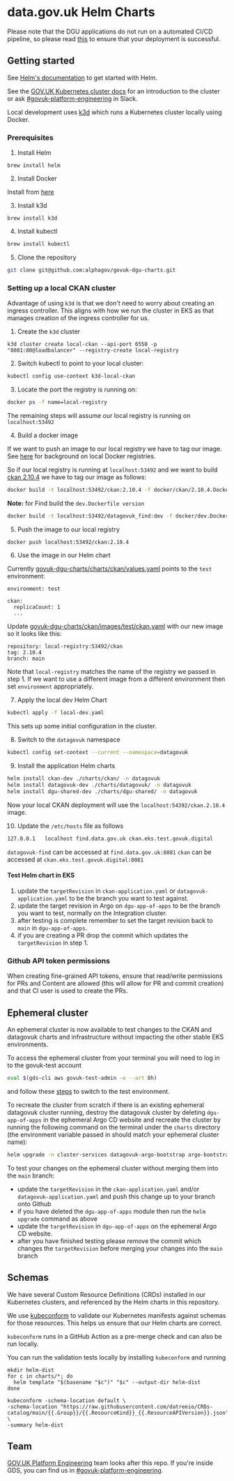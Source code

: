 # data.gov.uk Helm Charts

Please note that the DGU applications do not run on a automated CI/CD pipeline, so please read [this](https://docs.publishing.service.gov.uk/manual/data-gov-uk-deployment.html) to ensure that your deployment is successful.

## Getting started

See [Helm's documentation](https://helm.sh/docs) to get started with Helm.

See the [GOV.UK Kubernetes cluster docs](https://govuk-kubernetes-cluster-user-docs.publishing.service.gov.uk/)
for an introduction to the cluster or ask [#govuk-platform-engineering](https://gds.slack.com/channels/govuk-platform-engineering) in Slack.

Local development uses [k3d](https://k3d.io/) which runs a Kubernetes cluster locally using Docker.

### Prerequisites

1. Install Helm

```
brew install helm
```

2. Install Docker

Install from [here](https://docs.docker.com/registry/)

3. Install k3d
```
brew install k3d
```

4. Install kubectl

```sh
brew install kubectl
```

5. Clone the repository

```sh
git clone git@github.com:alphagov/govuk-dgu-charts.git
```

### Setting up a local CKAN cluster

Advantage of using `k3d` is that we don't need to worry about creating an ingress controller. This aligns with how we 
run the cluster in EKS as that manages creation of the ingress controller for us.

1. Create the `k3d` cluster
```shell
k3d cluster create local-ckan --api-port 6550 -p "8081:80@loadbalancer" --registry-create local-registry
```

2. Switch kubectl to point to your local cluster:
```sh
kubectl config use-context k3d-local-ckan
```

3. Locate the port the registry is running on:

```sh
docker ps -f name=local-registry
```

The remaining steps will assume our local registry is running on `localhost:53492`

4. Build a docker image

If we want to push an image to our local registry we have to tag our image. 
See [here](https://distribution.github.io/distribution/about/deploying/#run-a-local-registry) 
for background on local Docker registries.

So if our local registry is running at `localhost:53492` and we want to build 
[ckan 2.10.4](https://github.com/alphagov/ckanext-datagovuk/blob/457e856fe0ff0d60edc99a4a2a88e778f37ac05f/docker/ckan/2.10.4.Dockerfile) 
we have to tag our image as follows:

```sh
docker build -t localhost:53492/ckan:2.10.4 -f docker/ckan/2.10.4.Dockerfile .
```
**Note:** for Find build the `dev.Dockerfile version`

```sh
docker build -t localhost:53492/datagovuk_find:dev -f docker/dev.Dockerfile .
```

5. Push the image to our local registry

```sh
docker push localhost:53492/ckan:2.10.4
```

6. Use the image in our Helm chart

Currently [govuk-dgu-charts/charts/ckan/values.yaml](https://github.com/alphagov/govuk-dgu-charts/blob/b6f56b6abd374584ad219f60e09ea7df20934127/charts/ckan/values.yaml) 
points to the `test` environment:

```
environment: test

ckan:
  replicaCount: 1
  ...
```

Update [govuk-dgu-charts/ckan/images/test/ckan.yaml](https://github.com/alphagov/govuk-dgu-charts/blob/b6f56b6abd374584ad219f60e09ea7df20934127/charts/ckan/images/test/ckan.yaml) with our new image so it looks like this:

```
repository: local-registry:53492/ckan
tag: 2.10.4
branch: main
```

Note that `local-registry` matches the name of the registry we passed in step 1. 
If we want to use a different image from a different environment then set `environment` appropriately. 

7. Apply the local dev Helm Chart

```sh
kubectl apply -f local-dev.yaml
```

This sets up some initial configuration in the cluster.

8. Switch to the `datagovuk` namespace

```sh
kubectl config set-context --current --namespace=datagovuk
```

9. Install the application Helm charts

```sh
helm install ckan-dev ./charts/ckan/ -n datagovuk
helm install datagovuk-dev ./charts/datagovuk/ -n datagovuk
helm install dgu-shared-dev ./charts/dgu-shared/ -n datagovuk
```

Now your local CKAN deployment will use the `localhost:54392/ckan.2.10.4` image.

10. Update the `/etc/hosts` file as follows

```sh
127.0.0.1	localhost find.data.gov.uk ckan.eks.test.govuk.digital
```

`datagovuk-find` can be accessed at `find.data.gov.uk:8081`
`ckan` can be accessed at `ckan.eks.test.govuk.digital:8081`

#### Test Helm chart in EKS

1. update the `targetRevision` in `ckan-application.yaml` or `datagovuk-application.yaml` to be the branch you want to test against.
1. update the target revision in Argo on `dgu-app-of-apps` to be the branch you want to test, normally on the Integration cluster.
1. after testing is complete remember to set the target revision back to `main` in `dgu-app-of-apps`.
1. if you are creating a PR drop the commit which updates the `targetRevision` in step 1.

### Github API token permissions

When creating fine-grained API tokens, ensure that read/write permissions for PRs and Content are allowed (this will allow for PR and commit creation) and that CI user is used to create the PRs.

## Ephemeral cluster

An ephemeral cluster is now available to test changes to the CKAN and datagovuk charts and infrastructure without impacting the other stable EKS environments.

To access the ephemeral cluster from your terminal you will need to log in to the govuk-test account

```sh
eval $(gds-cli aws govuk-test-admin -e --art 8h)
```

and follow these [steps](https://docs.publishing.service.gov.uk/kubernetes/get-started/access-eks-cluster/#access-a-cluster-for-the-first-time) to switch to the test environment.

To recreate the cluster from scratch if there is an existing ephemeral datagovuk cluster running, destroy the datagovuk cluster by deleting `dgu-app-of-apps` in the ephemeral Argo CD website and recreate the cluster by running the following command on the terminal under the `charts` directory (the environment variable passed in should match your ephemeral cluster name):

```sh 
helm upgrade -n cluster-services datagovuk-argo-bootstrap argo-bootstrap --set environment=eph-aaa113
```

To test your changes on the ephemeral cluster without merging them into the `main` branch:

- update the `targetRevision` in the `ckan-application.yaml` and/or `datagovuk-application.yaml` and push this change up to your branch onto Github
- if you have deleted the `dgu-app-of-apps` module then run the `helm upgrade` command as above
- update the `targetRevision` in `dgu-app-of-apps` on the ephemeral Argo CD website. 
- after you have finished testing please remove the commit which changes the `targetRevision` before merging your changes into the `main` branch

## Schemas

We have several Custom Resource Definitions (CRDs) installed in our Kubernetes clusters, and referenced by the Helm charts
in this repository.

We use [kubeconform] to validate our Kubernetes manifests against schemas for
those resources. This helps us ensure that our Helm charts are correct.

`kubeconform` runs in a GitHub Action as a pre-merge check and can also be run
locally.

You can run the validation tests locally by installing `kubeconform` and running

```shell
mkdir helm-dist
for c in charts/*; do
  helm template "$(basename "$c")" "$c" --output-dir helm-dist
done

kubeconform -schema-location default \
-schema-location "https://raw.githubusercontent.com/datreeio/CRDs-catalog/main/{{.Group}}/{{.ResourceKind}}_{{.ResourceAPIVersion}}.json" \
-summary helm-dist
```

[kubeconform]: https://github.com/yannh/kubeconform

## Team

[GOV.UK Platform Engineering](https://github.com/orgs/alphagov/teams/gov-uk-platform-engineering) team looks after this repo. If you're inside GDS, you can find us in [#govuk-platform-engineering](https://gds.slack.com/channels/govuk-platform-engineering).
